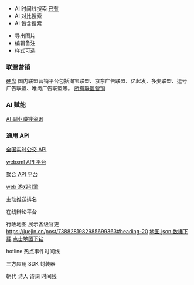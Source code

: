 - AI 时间线搜索 [已有](http://www.ai-timeline.top/timeline)
- AI 对比搜索
- AI 包含搜索

* 导出图片
* 编辑备注
* 样式可选

### 联盟营销

[硬盘](https://juejin.cn/post/7317935138405548032)
国内联盟营销平台包括淘宝联盟、京东广告联盟、亿起发、多麦联盟、逗号广告联盟、唯尚广告联盟等。
[所有联盟营销](https://www.ikjzd.com/articles/128261?type=1)

### AI 赋能

[AI 副业赚钱资讯](https://github.com/bleedline/aimoneyhunter?tab=readme-ov-file#%E5%85%B3%E4%BA%8E%E5%90%88%E9%9B%86)

### 通用 API

[全国实时公交 API](http://bus.wxbus163.cn/app/index.php?i=1&c=entry&do=index&m=mon_yjgz)

[webxml API 平台](http://www.webxml.com.cn/zh_cn/index.aspx#google_vignette)

[聚合 API 平台](https://www.juhe.cn/docs)

[web 游戏引擎](https://zhuanlan.zhihu.com/p/704946913)

主动推送排名

在线辩论平台

行政地图 展示各级官吏
https://juejin.cn/post/7388281982985699363#heading-20
[地图 json 数据下载](https://datav.aliyun.com/portal/school/atlas/area_selector)
[点击地图下钻](https://juejin.cn/post/7398352956712534054)

hotline 热点事件时间线

三方应用 SDK 封装器

朝代 诗人 诗词 时间线

